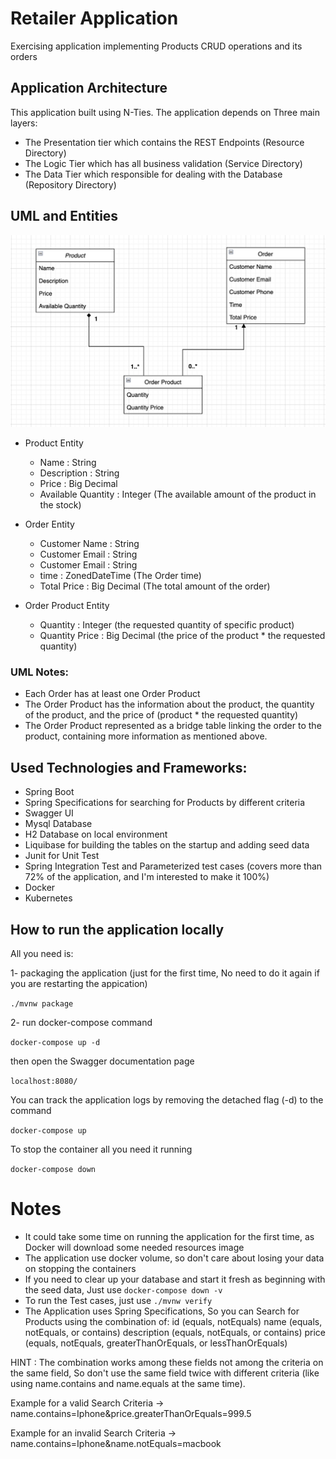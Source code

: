 # Retailer Application

Exercising application implementing Products CRUD operations and its orders

## Application Architecture
This application built using N-Ties. The application depends on Three main layers:
- The Presentation tier which contains the REST Endpoints (Resource Directory)
- The Logic Tier which has all business validation (Service Directory)
- The Data Tier which responsible for dealing with the Database (Repository Directory)

## UML and Entities
![](src/main/resources/static/uml.png)

- Product Entity
  - Name : String
  - Description : String 
  - Price : Big Decimal
  - Available Quantity : Integer (The available amount of the product in the stock)
  

- Order Entity
  - Customer Name : String
  - Customer Email : String 
  - Customer Email : String 
  - time : ZonedDateTime (The Order time)
  - Total Price : Big Decimal (The total amount of the order)
  
  
- Order Product Entity
  - Quantity : Integer (the requested quantity of specific product)
  - Quantity Price : Big Decimal (the price of the product * the requested quantity)

### UML Notes: 
- Each Order has at least one Order Product 
- The Order Product has the information about the product, the quantity of the product, and the price of (product * the requested quantity)
- The Order Product represented as a bridge table linking the order to the product, containing more information as mentioned above.

## Used Technologies and Frameworks:
- Spring Boot
- Spring Specifications for searching for Products by different criteria
- Swagger UI
- Mysql Database
- H2 Database on local environment
- Liquibase for building the tables on the startup and adding seed data
- Junit for Unit Test
- Spring Integration Test and Parameterized test cases (covers more than 72% of the application, and I'm interested to make it 100%)
- Docker
- Kubernetes

## How to run the application locally
All you need is:

1- packaging the application (just for the first time, No need to do it again if you are restarting the appication)

`./mvnw package`

2- run docker-compose command

`docker-compose up -d`

then open the Swagger documentation page

`localhost:8080/`

You can track the application logs by removing the detached flag (-d) to the command

`docker-compose up`

To stop the container all you need it running

`docker-compose down`

# Notes
- It could take some time on running the application for the first time, as Docker will download some needed resources image
- The application use docker volume, so don't care about losing your data on stopping the containers
- If you need to clear up your database and start it fresh as beginning with the seed data, Just use `docker-compose down -v`
- To run the Test cases, just use `./mvnw verify`
- The Application uses Spring Specifications, So you can Search for Products using the combination of:
  id (equals, notEquals)
  name (equals, notEquals, or contains)
  description (equals, notEquals, or contains)
  price (equals, notEquals, greaterThanOrEquals, or lessThanOrEquals)


HINT : The combination works among these fields not among the criteria on the same field, So don't use the same field twice with different criteria (like using name.contains and name.equals at the same time).

Example for a valid Search Criteria -> name.contains=Iphone&price.greaterThanOrEquals=999.5

Example for an invalid Search Criteria -> name.contains=Iphone&name.notEquals=macbook